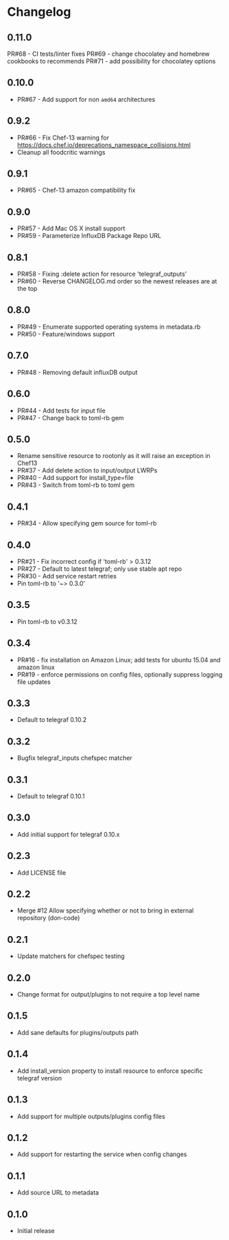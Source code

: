 # Changelog

## 0.11.0

PR#68 - CI tests/linter fixes
PR#69 - change chocolatey and homebrew cookbooks to recommends
PR#71 - add possibility for chocolatey options

## 0.10.0

- PR#67 - Add support for non `amd64` architectures

## 0.9.2

- PR#66 - Fix Chef-13 warning for https://docs.chef.io/deprecations_namespace_collisions.html
- Cleanup all foodcritic warnings

## 0.9.1

- PR#65 - Chef-13 amazon compatibility fix

## 0.9.0

- PR#57 - Add Mac OS X install support
- PR#59 - Parameterize InfluxDB Package Repo URL

## 0.8.1

- PR#58 - Fixing :delete action for resource 'telegraf_outputs'
- PR#60 - Reverse CHANGELOG.md order so the newest releases are at the top

## 0.8.0

- PR#49 - Enumerate supported operating systems in metadata.rb
- PR#50 - Feature/windows support

## 0.7.0

- PR#48 - Removing default influxDB output

## 0.6.0

- PR#44 - Add tests for input file
- PR#47 - Change back to toml-rb gem

## 0.5.0

- Rename sensitive resource to rootonly as it will raise an exception in Chef13
- PR#37 - Add delete action to input/output LWRPs
- PR#40 - Add support for install_type=file
- PR#43 - Switch from toml-rb to toml gem

## 0.4.1

- PR#34 - Allow specifying gem source for toml-rb

## 0.4.0

- PR#21 - Fix incorrect config if 'toml-rb' > 0.3.12
- PR#27 - Default to latest telegraf; only use stable apt repo
- PR#30 - Add service restart retries
- Pin toml-rb to '~> 0.3.0'

## 0.3.5

- Pin toml-rb to v0.3.12

## 0.3.4

- PR#16 - fix installation on Amazon Linux; add tests for ubuntu 15.04 and amazon linux
- PR#19 - enforce permissions on config files, optionally suppress logging file updates

## 0.3.3

- Default to telegraf 0.10.2

## 0.3.2

- Bugfix telegraf_inputs chefspec matcher

## 0.3.1

- Default to telegraf 0.10.1

## 0.3.0

- Add initial support for telegraf 0.10.x

## 0.2.3

- Add LICENSE file

## 0.2.2

- Merge #12 Allow specifying whether or not to bring in external repository (don-code)

## 0.2.1

- Update matchers for chefspec testing

## 0.2.0

- Change format for output/plugins to not require a top level name

## 0.1.5

- Add sane defaults for plugins/outputs path

## 0.1.4

- Add install_version property to install resource to enforce specific telegraf version

## 0.1.3

- Add support for multiple outputs/plugins config files

## 0.1.2

- Add support for restarting the service when config changes

## 0.1.1

- Add source URL to metadata

## 0.1.0

- Initial release

